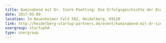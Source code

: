 ```yaml
---
title: Kaminabend mit Dr. Sierk Poetting: Die Erfolgsgeschichte der BioNTech AG
date: 2017-05-09
location: Im Neuenheimer Feld 582, Heidelberg, 69120
link: http://heidelberg-startup-partners.de/event/kaminabend-mit-dr-sierk-poetting-die-erfolgsgeschichte-der-biontech-ag/
usergroup: startuphd
type: usergroup
---
```

